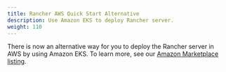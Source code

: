 ```yaml
---
title: Rancher AWS Quick Start Alternative
description: Use Amazon EKS to deploy Rancher server.
weight: 110
---
```


There is now an alternative way for you to deploy the Rancher server in AWS by using Amazon EKS. To learn more, see our [Amazon Marketplace listing](https://aws.amazon.com/marketplace/pp/prodview-2yzbnvagmi4as).